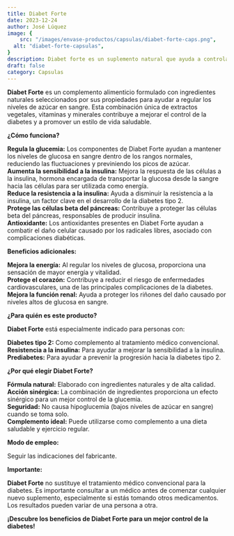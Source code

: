 ```yaml
---
title: Diabet Forte
date: 2023-12-24
author: José Lúquez
image: {
 	src: "/images/envase-productos/capsulas/diabet-forte-caps.png",
  alt: "diabet-forte-capsulas",
}
description: Diabet forte es un suplemento natural que ayuda a controlar la diabetes de forma segura y eficaz. 
draft: false
category: Capsulas 
---
```

**Diabet Forte** es un complemento alimenticio formulado con ingredientes naturales seleccionados por sus propiedades para ayudar a regular los niveles de azúcar en sangre. Esta combinación única de extractos vegetales, vitaminas y minerales contribuye a mejorar el control de la diabetes y a promover un estilo de vida saludable.

**¿Cómo funciona?**

**Regula la glucemia:** Los componentes de Diabet Forte ayudan a mantener los niveles de glucosa en sangre dentro de los rangos normales, reduciendo las fluctuaciones y previniendo los picos de azúcar.   
**Aumenta la sensibilidad a la insulina:** Mejora la respuesta de las células a la insulina, hormona encargada de transportar la glucosa desde la sangre hacia las células para ser utilizada como energía.   
**Reduce la resistencia a la insulina:** Ayuda a disminuir la resistencia a la insulina, un factor clave en el desarrollo de la diabetes tipo 2.   
**Protege las células beta del páncreas:** Contribuye a proteger las células beta del páncreas, responsables de producir insulina.   
**Antioxidante:** Los antioxidantes presentes en Diabet Forte ayudan a combatir el daño celular causado por los radicales libres, asociado con complicaciones diabéticas.   

**Beneficios adicionales:**

**Mejora la energía:** Al regular los niveles de glucosa, proporciona una sensación de mayor energía y vitalidad.   
**Protege el corazón:** Contribuye a reducir el riesgo de enfermedades cardiovasculares, una de las principales complicaciones de la diabetes.   
**Mejora la función renal:** Ayuda a proteger los riñones del daño causado por niveles altos de glucosa en sangre.   

**¿Para quién es este producto?**

**Diabet Forte** está especialmente indicado para personas con:

**Diabetes tipo 2:** Como complemento al tratamiento médico convencional.   
**Resistencia a la insulina:** Para ayudar a mejorar la sensibilidad a la insulina.   
**Prediabetes:** Para ayudar a prevenir la progresión hacia la diabetes tipo 2.   

**¿Por qué elegir Diabet Forte?**

**Fórmula natural:** Elaborado con ingredientes naturales y de alta calidad.   
**Acción sinérgica:** La combinación de ingredientes proporciona un efecto sinérgico para un mejor control de la glucemia.   
**Seguridad:** No causa hipoglucemia (bajos niveles de azúcar en sangre) cuando se toma solo.   
**Complemento ideal:** Puede utilizarse como complemento a una dieta saludable y ejercicio regular.   

**Modo de empleo:**

Seguir las indicaciones del fabricante.

**Importante:**

**Diabet Forte** no sustituye el tratamiento médico convencional para la diabetes.
Es importante consultar a un médico antes de comenzar cualquier nuevo suplemento, especialmente si estás tomando otros medicamentos.   
Los resultados pueden variar de una persona a otra.

**¡Descubre los beneficios de Diabet Forte para un mejor control de la diabetes!**
